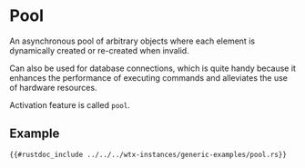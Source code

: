# Pool

An asynchronous pool of arbitrary objects where each element is dynamically created or re-created when invalid.

Can also be used for database connections, which is quite handy because it enhances the performance of executing commands and alleviates the use of hardware resources.

Activation feature is called `pool`.

## Example

```rust,edition2021,no_run
{{#rustdoc_include ../../../wtx-instances/generic-examples/pool.rs}}
```